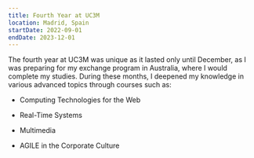 ```yaml
---
title: Fourth Year at UC3M
location: Madrid, Spain
startDate: 2022-09-01
endDate: 2023-12-01
---
```


The fourth year at UC3M was unique as it lasted only until December, as I was preparing for my exchange program in Australia, where I would complete my studies. During these months, I deepened my knowledge in various advanced topics through courses such as:

- Computing Technologies for the Web

- Real-Time Systems

- Multimedia

- AGILE in the Corporate Culture

